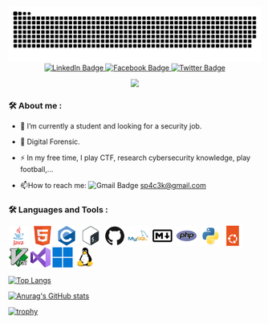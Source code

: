 <picture>
    <source media="(prefers-color-scheme: dark)" srcset="https://raw.githubusercontent.com/platane/platane/output/github-contribution-grid-snake-dark.svg">
    <source media="(prefers-color-scheme: light)" srcset="https://raw.githubusercontent.com/platane/platane/output/github-contribution-grid-snake.svg">
    <img alt="github contribution grid snake animation" src="https://raw.githubusercontent.com/platane/platane/output/github-contribution-grid-snake.svg">
</picture>

<div id="badges" align="center">
  <a href="https://www.linkedin.com/in/kh%C3%A1nh-ph%E1%BA%A1m-4ab36a313/">
    <img src="https://img.shields.io/badge/LinkedIn-blue?style=for-the-badge&logo=linkedin&logoColor=white" alt="LinkedIn Badge"/>
  </a>
  <a href="https://www.facebook.com/phamngockhanh13">
    <img src="https://img.shields.io/badge/Facebook-blue?style=for-the-badge&logo=facebook&logoColor=white" alt="Facebook Badge"/>
  </a>
  <a href="https://x.com/Sp4c3Kpybr">
    <img src="https://img.shields.io/badge/X-black?style=for-the-badge&logo=twitter&logoColor=white" alt="Twitter Badge"/>
  </a>
    
  ![](https://komarev.com/ghpvc/?username=LDV-SpaceK&color=green&style=for-the-badge)
</div>

### :hammer_and_wrench: About me :

- :telescope: I’m currently a student and looking for a security job.

- :seedling: Digital Forensic.

- :zap: In my free time, I play CTF, research cybersecurity knowledge, play football,...

- :mailbox:How to reach me: ![Gmail Badge](https://img.shields.io/badge/-gmail-blue?style=flat&logo=Gmail&logoColor=white) sp4c3k@gmail.com

### :hammer_and_wrench: Languages and Tools :

<div>
  <img src="https://github.com/devicons/devicon/blob/master/icons/java/java-original-wordmark.svg" title="Java" alt="Java" width="40" height="40"/>&nbsp;
  <img src="https://github.com/devicons/devicon/blob/master/icons/html5/html5-original.svg" title="HTML5" alt="HTML" width="40" height="40"/>&nbsp;
  <img src="https://github.com/devicons/devicon/blob/master/icons/c/c-original.svg" title="C" alt="C" width="40" height="40"/>&nbsp;
  <img src="https://github.com/devicons/devicon/blob/master/icons/bash/bash-original.svg" title="Bash" alt="Bash" width="40" height="40"/>&nbsp;
  <img src="https://github.com/devicons/devicon/blob/master/icons/github/github-original.svg" title="Github"  alt="Github" width="40" height="40"/>&nbsp;
  <img src="https://github.com/devicons/devicon/blob/master/icons/mysql/mysql-original-wordmark.svg" title="MySQL"  alt="MySQL" width="40" height="40"/>&nbsp;
  <img src="https://github.com/devicons/devicon/blob/master/icons/markdown/markdown-original.svg" title="Markdown" alt="Markdown" width="40" height="40"/>&nbsp;
  <img src="https://github.com/devicons/devicon/blob/master/icons/php/php-original.svg" title="PHP" alt="PHP" width="40" height="40"/>&nbsp;
  <img src="https://github.com/devicons/devicon/blob/master/icons/python/python-original.svg" title="Python" **alt="Python" width="40" height="40"/>
  <img src="https://github.com/devicons/devicon/blob/master/icons/ubuntu/ubuntu-original.svg" title="Ubuntu" **alt="Ubuntu" width="40" height="40"/>
  <img src="https://github.com/devicons/devicon/blob/master/icons/vim/vim-original.svg" title="Vim" **alt="Vim" width="40" height="40"/>
  <img src="https://github.com/devicons/devicon/blob/master/icons/visualstudio/visualstudio-original.svg" title="VisualCode" **alt="VisualCode" width="40" height="40"/>
  <img src="https://github.com/devicons/devicon/blob/master/icons/windows11/windows11-original.svg" title="Win11" **alt="Win11" width="40" height="40"/>
  <img src="https://github.com/devicons/devicon/blob/master/icons/linux/linux-original.svg" title="linux" **alt="linux" width="40" height="40"/>

</div>

[![Top Langs](https://github-readme-stats.vercel.app/api/top-langs/?username=LDV-SpaceK&theme=dark&langs_count=100)](https://github.com/anuraghazra/github-readme-stats)

[![Anurag's GitHub stats](https://github-readme-stats.vercel.app/api?username=LDV-SpaceK&theme=dark)](https://github.com/anuraghazra/github-readme-stats)

[![trophy](https://github-profile-trophy.vercel.app/?username=LDV-SpaceK&theme=dark)](https://github.com/ryo-ma/github-profile-trophy)

<!---
LDV-SpaceK/LDV-SpaceK is a ✨ special ✨ repository because its `README.md` (this file) appears on your GitHub profile.
You can click the Preview link to take a look at your changes.
--->

